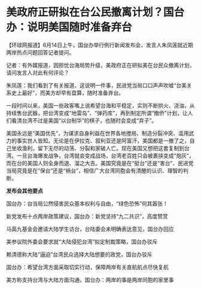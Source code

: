 

# 美政府正研拟在台公民撤离计划？国台办：说明美国随时准备弃台

【环球网报道】6月14日上午，国台办举行例行新闻发布会，发言人朱凤莲就近期两岸热点问题回答记者提问。

记者：有外媒报道，因担忧台海局势升级，美政府正在研拟美在台民众撤离计划，请问发言人对此有何评论？

朱凤莲：我们看到了有关报道，这说明一件事，民进党当局口口声声吹嘘“台美关系史上最好”，而美方却早有盘算，随时准备弃台。

一段时间以来，美国一些政客嘴上说希望台海和平稳定，实则不断拱火、浇油，从持续售台武器，把台湾变成“地雷岛”、“弹药库”，再到制定所谓“撤侨”计划，让人们看清台湾不过是美国“以台制华”的棋子，也随时会变成“弃子”。

美国永远是“美国优先”，为谋求自身利益在世界各地搅局、制造分裂冲突、滥用武力的事实世人皆知。无论是在伊拉克、叙利亚还是阿富汗，美国都是一撤了之，自己坐收渔利，留下无尽的动荡、分裂和家破人亡。现在美国又想把这套复制到台湾。一旦台海爆发战争，台湾就会变成战场，台湾老百姓只会被裹挟变成“炮灰”，而在台的美国人则全身而退、溜之大吉。美国究竟是在“挺台”还是“害台”、民进党当局究竟是在“保台”还是“祸台”，相信广大台湾同胞会有清醒的认识、理智的判断。

**发布会其他要点**

国台办：台当局公然侵害民众基本权利与自由，“绿色恐怖”何其嚣张！

新党发布十点两岸政策建议，国台办：新党坚持“九二共识”，高度赞赏

马英九基金会邀请大陆学生访台，台陆委会未明确表达意见，国台办回应

美参议院外委会要求就“大陆侵犯台湾”拟定制裁策略，国台办驳斥

赖清德称大陆“逼迫”台湾民众选择大陆想要的政党，国台办驳斥

国台办：希望台湾方面采取切实行动，保障两岸有关直航航点尽快复航

美方称支持台湾与大陆方面沟通，国台办：两岸的事是两岸同胞的家里事

